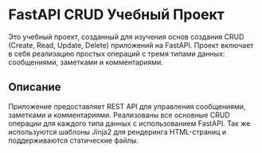 # FastAPI CRUD Учебный Проект

Это учебный проект, созданный для изучения основ создания CRUD (Create, Read, Update, Delete) приложений на FastAPI. Проект включает в себя реализацию простых операций с тремя типами данных: сообщениями, заметками и комментариями.

## Описание

Приложение предоставляет REST API для управления сообщениями, заметками и комментариями. Реализованы все основные CRUD операции для каждого типа данных с использованием FastAPI. 
Так же используются шаблоны Jinja2 для рендеринга HTML-страниц и поддерживаются статические файлы.
